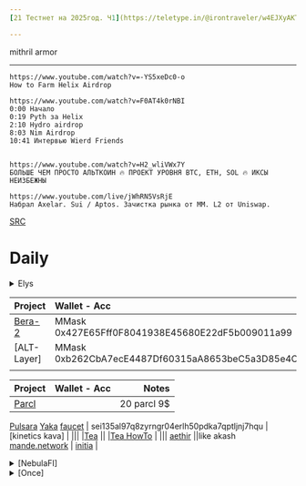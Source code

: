 ```yaml
---
[21 Тестнет на 2025год. Ч1](https://teletype.in/@irontraveler/w4EJXyAKTjj)

---
```

mithril armor

---


```
https://www.youtube.com/watch?v=-YS5xeDc0-o
How to Farm Helix Airdrop

https://www.youtube.com/watch?v=F0AT4k0rNBI
0:00 Начало
0:19 Pyth за Helix
2:10 Hydro airdrop
8:03 Nim Airdrop
10:41 Интервью Wierd Friends


https://www.youtube.com/watch?v=H2_wliVWx7Y
БОЛЬШЕ ЧЕМ ПРОСТО АЛЬТКОИН 🔥 ПРОЕКТ УРОВНЯ BTC, ETH, SOL 🔥 ИКСЫ НЕИЗБЕЖНЫ

https://www.youtube.com/live/jWhRN5VsRjE
Набрал Axelar. Sui / Aptos. Зачистка рынка от ММ. L2 от Uniswap.
```




[SRC](https://github.com/minv5725495/minv5725495/blob/master/README.md)
# Daily 

<details>
  <summary> Elys </summary>
  
| Project                                       | Wallet - Acc        | Notes | Notes | Notes | 
| :------------------------------------         |     :---            |  ---: |  ---: |  ---: |
| [Elys](https://testnet.elys.network/faucet)   | Keplr _Main_Acc-1   |       
| [NFT-Tier1](https://www.stargaze.zone/l/stars19qz0n2s65zjgqnpgudgrh4x5xzhvfsgram2wx98rt35m9ynd8enqkn7ygg) | 
| [NFT-Tier2](https://www.stargaze.zone/l/stars1m8d069j4zaws97mf3unp0cwrm9c0m75j93h8jjgq8ay2r3zng3usgmuztr) | 

</details>


| Project                                       | Wallet - Acc        | Notes |
| :------------------------------------         |     :---            |          ---: |
| [Bera-2](https://artio.faucet.berachain.com/) | MMask 0x427E65Fff0F8041938E45680E22dF5b009011a99 | 
| [ALT-Layer]                                   | MMask 0xb262CbA7ecE4487Df60315aA8653beC5a3D85e4C | 
|||
  

| Project                                       | Wallet - Acc        | Notes |
| :------------------------------------         |     :---            |          ---: |
[Parcl](app.parcl.com)                          |                     | 20 parcl 9$
[Pulsara](https://medium.com/@pulsara.io/pulsaras-sara-token-airdrop-for-coreum-holders-comprehensive-guide-a1a3a4a1d223)
[Yaka](https://app.yaka.finance) [faucet](https://atlantic-2.app.sei.io/faucet) | sei135al97q8zyrngr04erlh50pdka7qptljnj7hqu |
[kinetics kava] |
|||
|[Tea](https://app.tea.xyz) ||
|[Tea HowTo](https://medium.com/@voltron1902zp/tea-%D1%8D%D1%82%D0%BE-%D0%B4%D0%B5%D1%86%D0%B5%D0%BD%D1%82%D1%80%D0%B0%D0%BB%D0%B8%D0%B7%D0%BE%D0%B2%D0%B0%D0%BD%D0%BD%D1%8B%D0%B9-%D1%82%D0%B5%D1%85%D0%BD%D0%BE%D0%BB%D0%BE%D0%B3%D0%B8%D1%87%D0%B5%D1%81%D0%BA%D0%B8%D0%B9-%D0%BF%D1%80%D0%BE%D1%82%D0%BE%D0%BA%D0%BE%D0%BB-%D0%BA%D0%BE%D1%82%D0%BE%D1%80%D1%8B%D0%B9-%D0%BF%D0%BE%D0%B7%D0%B2%D0%BE%D0%BB%D1%8F%D0%B5%D1%82-%D1%80%D0%B0%D0%B7%D1%80%D0%B0%D0%B1%D0%BE%D1%82%D1%87%D0%B8%D0%BA%D0%B0%D0%BC-%D1%81-%D0%BE%D1%82%D0%BA%D1%80%D1%8B%D1%82%D1%8B%D0%BC-c8d97977556b) |
|||
[aethir](https://airdrop.aethir.com/) ||like akash
[mande.network](https://app.mande.network/airdrop) |
[initia](https://app.galxe.com/quest/8YRccdDmhmr7KYbHoUSdLC/GCtG6tzhjb) |

<details>

  <summary> [NebulaFI] </summary>

[Faucet](https://nebulafi.xyz/faucet) | | |
| :------------------------------------         |     :---   |          ---: |
|Network Name | NebulaFi 
|    RPC URL  | https://json-rpc.nebula.evm.ra.blumbus.noisnemyd.xyz |
|Chain ID     | 1336831 |
|Symbol       | NBL     |
|Explorer URL | https://bb.dym.fyi/r/dev-nebula |
|🔸 Адрес контракта | 0x80b5a32E4F032B2a058b4F29EC95EEfEEB87aDcd |
|🔸 Так же само     | 0x9d023Bf48F9F8E92B9Ec2Da4E39cb7a2CfE13710 |

</details>



<details>

  <summary> [Once] </summary>

# Once
| Project                                       | Wallet - Acc        | Notes | Notes | Notes
| :------------------------------------         |     :---            |  ---: |  ---: |  ---: |
|                                               |                     |       
| [Pryzm.zone](https://airdrop.pryzm.zone/)                       
|                                               |                     |       
| [BlackPanter](https://dojo.trading/atomic)                                    
|                                               |                     |       
|                                               |                     |       
| [LightLink](https://galxe.com/lightlink)      | FFox MMsk  | Pyth + Tia      
| [LightLink](https://twitter.com/LightLinkChain/status/1754686450954863029) | twitter
|                                               |                     |     
| ✅ [NIM](https://claim.nim.network/claim)                                   |                     | DYM    
|                                               |                     | 
| ✅ [Aigisos DefiGeek](https://www.youtube.com/watch?v=PCYosQIXQeQ) | [Aigisos Twitter](https://x.com/aigisos) | [Aigisos Medium](https://aigisos.medium.com/aigisos-genesis-rolldrop-8de869192404) |
|  [Aigisos Discord](https://discord.gg/eECqtybMGZ) check | Main-Acc1  |  
|     

</details>
